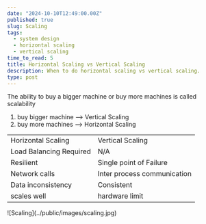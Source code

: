 ```yaml
---
date: "2024-10-10T12:49:00.00Z"
published: true
slug: Scaling
tags:
  - system design
  - horizontal scaling
  - vertical scaling
time_to_read: 5
title: Horizontal Scaling vs Vertical Scaling
description: When to do horizontal scaling vs vertical scaling.
type: post
---
```


The ability to buy a bigger machine or buy more machines is called
scalability

1. buy bigger machine --> Vertical Scaling
2. buy more machines --> Horizontal Scaling

<table>
    <tr>
        <td>Horizontal Scaling</td>
        <td>Vertical Scaling</td>
    </tr>
    <tr>
        <td>Load Balancing Required</td>
        <td>N/A</td>
    </tr>
    <tr>
        <td>Resilient</td>
        <td>Single point of Failure</td>
    </tr>
    <tr>
        <td>Network calls</td>
        <td>Inter process communication</td>
    </tr>
    <tr>
        <td>Data inconsistency</td>
        <td>Consistent</td>
    </tr>
    <tr>
        <td>scales well</td>
        <td>hardware limit</td>
    </tr>
</table>
![Scaling](../public/images/scaling.jpg)

